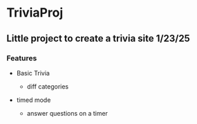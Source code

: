 # TriviaProj
## Little project to create a trivia site 1/23/25

### Features

- Basic Trivia
    - diff categories

- timed mode
    - answer questions on a timer

